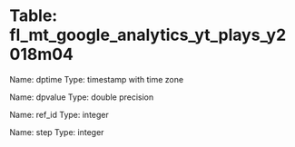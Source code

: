Table: fl_mt_google_analytics_yt_plays_y2018m04
===============================================

Name: dptime
Type: timestamp with time zone

Name: dpvalue
Type: double precision

Name: ref_id
Type: integer

Name: step
Type: integer

